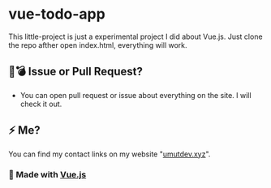 # vue-todo-app


<p> This little-project is just a experimental project I did about Vue.js. Just clone the repo afther open index.html, everything will work. </p>

## 💢💣 Issue or Pull Request?

- You can open pull request or issue about everything on the site. I will check it out.

## ⚡ Me?

You can find my contact links on my website "[umutdev.xyz](https://umutdev.xyz)".


### 🔬 Made with [Vue.js](https://github.com/vuejs/vue)
